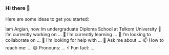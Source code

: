 ### Hi there 👋

Here are some ideas to get you started:

Iam Argian, now Im undergraduate Diploma School at Telkom University
🔭 I’m currently working on ...
🌱 I’m currently learning ...
👯 I’m looking to collaborate on ...
🤔 I’m looking for help with ...
💬 Ask me about ...
📫 How to reach me: ...
😄 Pronouns: ...
⚡ Fun fact: ...

